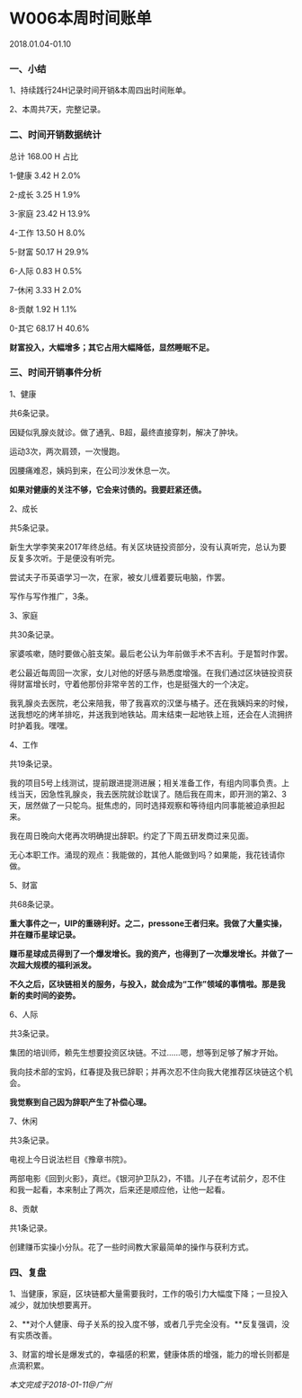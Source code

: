 # W006本周时间账单

2018.01.04-01.10

### 一、小结

1、持续践行24H记录时间开销&本周四出时间账单。

2、本周共7天，完整记录。

### 二、时间开销数据统计

总计	168.00 	H	占比

1-健康	3.42 	H	2.0%

2-成长	3.25 	H	1.9%

3-家庭	23.42 	H	13.9%

4-工作	13.50 	H	8.0%

5-财富	50.17 	H	29.9%

6-人际	0.83 	H	0.5%

7-休闲	3.33 	H	2.0%

8-贡献	1.92 	H	1.1%

0-其它	68.17 	H	40.6%

**财富投入，大幅增多；其它占用大幅降低，显然睡眠不足。**

### 三、时间开销事件分析

1、健康

共6条记录。

因疑似乳腺炎就诊。做了通乳、B超，最终直接穿刺，解决了肿块。

运动3次，两次肩颈，一次慢跑。

因腰痛难忍，姨妈到来，在公司沙发休息一次。

**如果对健康的关注不够，它会来讨债的。我要赶紧还债。**

2、成长

共5条记录。

新生大学李笑来2017年终总结。有关区块链投资部分，没有认真听完，总认为要反复多次听。于是便没有听完。

尝试夫子币英语学习一次，在家，被女儿缠着要玩电脑，作罢。

写作与写作推广，3条。

3、家庭

共30条记录。

家婆咳嗽，随时要做心脏支架。最后老公认为年前做手术不吉利。于是暂时作罢。

老公最近每周回一次家，女儿对他的好感与熟悉度增强。在我们通过区块链投资获得财富增长时，守着他那份非常辛苦的工作，也是挺强大的一个决定。

我乳腺炎去医院，老公来陪我，带了我喜欢的汉堡与橘子。还在我姨妈来的时候，送我想吃的烤羊排吃，并送我到地铁站。周末结束一起地铁上班，还会在人流拥挤时护着我。嘿嘿。

4、工作

共19条记录。

我的项目5号上线测试，提前跟进提测进展；相关准备工作，有组内同事负责。上线当天，因急性乳腺炎，我去医院就诊耽误了。随后我在周末，即开测的第2、3天，居然做了一只鸵鸟。挺焦虑的，同时选择观察和等待组内同事能被迫承担起来。

我在周日晚向大佬再次明确提出辞职。约定了下周五研发商过来见面。

无心本职工作。涌现的观点：我能做的，其他人能做到吗？如果能，我花钱请你做。

5、财富

共68条记录。

**重大事件之一，UIP的重磅利好。之二，pressone王者归来。我做了大量实操，并在赚币星球记录。**

**赚币星球成员得到了一个爆发增长。我的资产，也得到了一次爆发增长。并做了一次超大规模的福利派发。**

**不久之后，区块链相关的服务，与投入，就会成为“工作”领域的事情啦。那是我新的卖时间的姿势。**

6、人际

共3条记录。

集团的培训师，赖先生想要投资区块链。不过……嗯，想等到足够了解才开始。

我向技术部的宝妈，红春提及我已辞职；并再次忍不住向我大佬推荐区块链这个机会。

**我觉察到自己因为辞职产生了补偿心理。**

7、休闲

共3条记录。

电视上今日说法栏目《豫章书院》。

两部电影《回到火影》，真烂。《银河护卫队2》，不错。儿子在考试前夕，忍不住和我一起看，本来制止了两次，后来还是顺应他，让他一起看。

8、贡献

共1条记录。

创建赚币实操小分队。花了一些时间教大家最简单的操作与获利方式。

### 四、复盘

1、当健康，家庭，区块链都大量需要我时，工作的吸引力大幅度下降；一旦投入减少，就加快想要离开。

2、**对个人健康、母子关系的投入度不够，或者几乎完全没有。**反复强调，没有实质改善。

3、财富的增长是爆发式的，幸福感的积累，健康体质的增强，能力的增长则都是点滴积累。

_本文完成于2018-01-11@广州_
